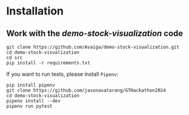 # Installation

## Work with the _demo-stock-visualization_ code
```
git clone https://github.com/Avaiga/demo-stock-visualization.git
cd demo-stock-visualization
cd src
pip install -r requirements.txt
```

If you want to run tests, please install `Pipenv`:
```
pip install pipenv
git clone https://github.com/jasonavatarang/GTHackathon2024
cd demo-stock-visualization
pipenv install --dev
pipenv run pytest
```
